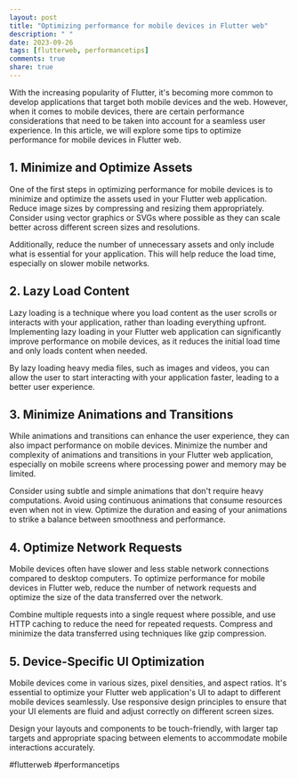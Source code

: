 ```yaml
---
layout: post
title: "Optimizing performance for mobile devices in Flutter web"
description: " "
date: 2023-09-26
tags: [flutterweb, performancetips]
comments: true
share: true
---
```


With the increasing popularity of Flutter, it's becoming more common to develop applications that target both mobile devices and the web. However, when it comes to mobile devices, there are certain performance considerations that need to be taken into account for a seamless user experience. In this article, we will explore some tips to optimize performance for mobile devices in Flutter web.

## 1. Minimize and Optimize Assets

One of the first steps in optimizing performance for mobile devices is to minimize and optimize the assets used in your Flutter web application. Reduce image sizes by compressing and resizing them appropriately. Consider using vector graphics or SVGs where possible as they can scale better across different screen sizes and resolutions.

Additionally, reduce the number of unnecessary assets and only include what is essential for your application. This will help reduce the load time, especially on slower mobile networks.

## 2. Lazy Load Content

Lazy loading is a technique where you load content as the user scrolls or interacts with your application, rather than loading everything upfront. Implementing lazy loading in your Flutter web application can significantly improve performance on mobile devices, as it reduces the initial load time and only loads content when needed.

By lazy loading heavy media files, such as images and videos, you can allow the user to start interacting with your application faster, leading to a better user experience.

## 3. Minimize Animations and Transitions

While animations and transitions can enhance the user experience, they can also impact performance on mobile devices. Minimize the number and complexity of animations and transitions in your Flutter web application, especially on mobile screens where processing power and memory may be limited.

Consider using subtle and simple animations that don't require heavy computations. Avoid using continuous animations that consume resources even when not in view. Optimize the duration and easing of your animations to strike a balance between smoothness and performance.

## 4. Optimize Network Requests

Mobile devices often have slower and less stable network connections compared to desktop computers. To optimize performance for mobile devices in Flutter web, reduce the number of network requests and optimize the size of the data transferred over the network.

Combine multiple requests into a single request where possible, and use HTTP caching to reduce the need for repeated requests. Compress and minimize the data transferred using techniques like gzip compression.

## 5. Device-Specific UI Optimization

Mobile devices come in various sizes, pixel densities, and aspect ratios. It's essential to optimize your Flutter web application's UI to adapt to different mobile devices seamlessly. Use responsive design principles to ensure that your UI elements are fluid and adjust correctly on different screen sizes.

Design your layouts and components to be touch-friendly, with larger tap targets and appropriate spacing between elements to accommodate mobile interactions accurately.

#flutterweb #performancetips
